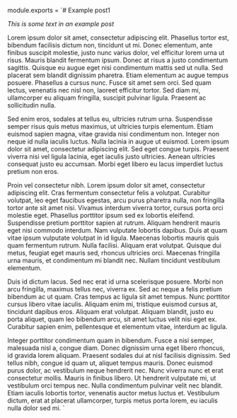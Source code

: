 module.exports =
`# Example post1

*This is some text in an example post*

Lorem ipsum dolor sit amet, consectetur adipiscing elit. Phasellus tortor est, bibendum facilisis dictum non, tincidunt ut mi. Donec elementum, ante finibus suscipit molestie, justo nunc varius dolor, vel efficitur lorem urna ut risus. Mauris blandit fermentum ipsum. Donec at risus a justo condimentum sagittis. Quisque eu augue eget nisi condimentum mattis sed ut nulla. Sed placerat sem blandit dignissim pharetra. Etiam elementum ac augue tempus posuere. Phasellus a cursus nunc. Fusce sit amet sem orci. Sed quam lectus, venenatis nec nisl non, laoreet efficitur tortor. Sed diam mi, ullamcorper eu aliquam fringilla, suscipit pulvinar ligula. Praesent ac sollicitudin nulla.

Sed enim eros, sodales at tellus eu, ultricies rutrum urna. Suspendisse semper risus quis metus maximus, ut ultricies turpis elementum. Etiam euismod sapien magna, vitae gravida nisi condimentum non. Integer non neque id nulla iaculis luctus. Nulla lacinia in augue ut euismod. Lorem ipsum dolor sit amet, consectetur adipiscing elit. Sed eget congue turpis. Praesent viverra nisi vel ligula lacinia, eget iaculis justo ultricies. Aenean ultricies consequat justo eu accumsan. Morbi eget libero eu lacus imperdiet luctus pretium non eros.

Proin vel consectetur nibh. Lorem ipsum dolor sit amet, consectetur adipiscing elit. Cras fermentum consectetur felis a volutpat. Curabitur volutpat, leo eget faucibus egestas, arcu purus pharetra nulla, non fringilla tortor ante sit amet nisi. Vivamus interdum viverra tortor, cursus porta orci molestie eget. Phasellus porttitor ipsum sed ex lobortis eleifend. Suspendisse pretium porttitor sapien at rutrum. Aliquam hendrerit mauris eget nisi commodo interdum. Nam vulputate lobortis dapibus. Duis at quam vitae ipsum vulputate volutpat in id ligula. Maecenas lobortis mauris quis quam fermentum rutrum. Nulla facilisi. Aliquam erat volutpat. Quisque dui metus, feugiat eget mauris sed, rhoncus ultricies orci. Maecenas fringilla urna mauris, et condimentum mi blandit nec. Nullam tincidunt vestibulum elementum.

Duis id dictum lacus. Sed nec erat id urna scelerisque posuere. Morbi non arcu fringilla, maximus tellus nec, viverra ex. Sed ac neque a felis pretium bibendum ac ut quam. Cras tempus ac ligula sit amet tempus. Nunc porttitor cursus libero vitae iaculis. Aliquam enim mi, tristique euismod cursus at, tincidunt dapibus eros. Aliquam erat volutpat. Aliquam blandit, justo eu porta aliquet, quam leo bibendum arcu, sit amet luctus velit nisi eget ex. Curabitur sapien enim, pellentesque et elementum vitae, interdum ac ligula.

Integer porttitor condimentum quam in bibendum. Fusce a nisi semper, malesuada nisl a, congue diam. Donec dignissim urna eget libero rhoncus, id gravida lorem aliquam. Praesent sodales dui at nisl facilisis dignissim. Sed tellus nibh, congue id quam ut, aliquet tempus mauris. Donec euismod purus dolor, ac vestibulum neque hendrerit nec. Nunc viverra nunc et erat consectetur mollis. Mauris in finibus libero. Ut hendrerit vulputate mi, ut vestibulum orci tempus nec. Nulla condimentum pulvinar velit nec blandit. Etiam iaculis lobortis tortor, venenatis auctor metus luctus et. Vestibulum dictum, erat at placerat ullamcorper, turpis metus porta lorem, eu iaculis nulla dolor sed mi.
`
